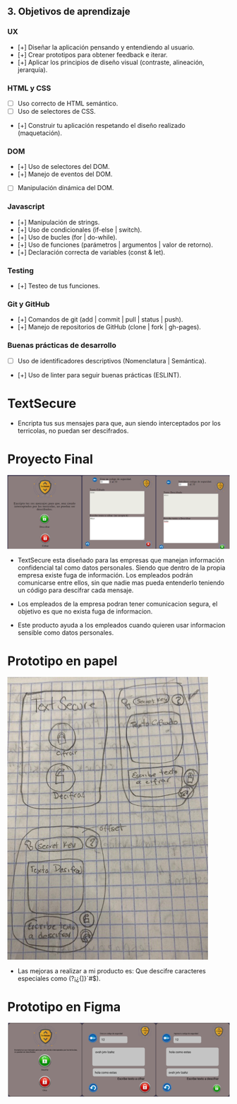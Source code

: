 ## 3. Objetivos de aprendizaje

### UX

- [+] Diseñar la aplicación pensando y entendiendo al usuario.
- [+] Crear prototipos para obtener feedback e iterar.
- [+] Aplicar los principios de diseño visual (contraste, alineación, jerarquía).

### HTML y CSS

- [ ] Uso correcto de HTML semántico.
- [ ] Uso de selectores de CSS.
- [+] Construir tu aplicación respetando el diseño realizado (maquetación).

### DOM

- [+] Uso de selectores del DOM.
- [+] Manejo de eventos del DOM.
- [ ] Manipulación dinámica del DOM.

### Javascript

- [+] Manipulación de strings.
- [+] Uso de condicionales (if-else | switch).
- [+] Uso de bucles (for | do-while).    
- [+] Uso de funciones (parámetros | argumentos | valor de retorno).
- [+] Declaración correcta de variables (const & let).

### Testing
- [+] Testeo de tus funciones.

### Git y GitHub
- [+] Comandos de git (add | commit | pull | status | push).
- [+] Manejo de repositorios de GitHub (clone | fork | gh-pages).

### Buenas prácticas de desarrollo
- [ ] Uso de identificadores descriptivos (Nomenclatura | Semántica).
- [+] Uso de linter para seguir buenas prácticas (ESLINT).

# TextSecure

* Encripta tus sus mensajes para que, aun siendo interceptados por los terricolas, no puedan ser descifrados.

# Proyecto Final
![CEPHER-FINAL](final.png)

* TextSecure esta diseñado para las empresas que manejan información confidencial tal como datos personales. Siendo que dentro de la propia empresa existe fuga de información. Los empleados podrán comunicarse entre ellos, sin que nadie mas pueda entenderlo teniendo un código para descifrar cada mensaje.

* Los empleados de la empresa podran tener comunicacion segura, el objetivo es que no exista fuga de informacion.

* Este producto ayuda a los empleados cuando quieren usar informacion sensible como datos personales.

# Prototipo en papel
![Prototipo_papel](Prototipo_papel.jpeg)

* Las mejoras a realizar a mi producto es: Que descifre caracteres especiales como (?¡¿{]}´#$).

# Prototipo en Figma
![Prototipo_papel](Prototipo_figma.png)
